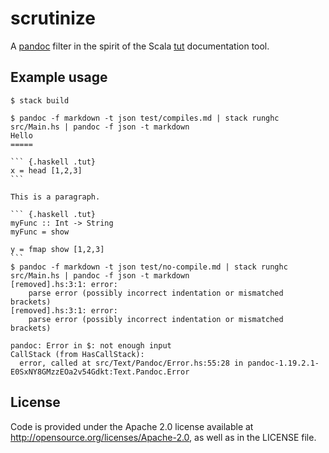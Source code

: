 # scrutinize
A [pandoc](http://pandoc.org/) filter in the spirit of the Scala [tut](https://github.com/tpolecat/tut)
documentation tool.

## Example usage

    $ stack build

    $ pandoc -f markdown -t json test/compiles.md | stack runghc src/Main.hs | pandoc -f json -t markdown
    Hello
    =====

    ``` {.haskell .tut}
    x = head [1,2,3]
    ```

    This is a paragraph.

    ``` {.haskell .tut}
    myFunc :: Int -> String
    myFunc = show

    y = fmap show [1,2,3]
    ```
    $ pandoc -f markdown -t json test/no-compile.md | stack runghc src/Main.hs | pandoc -f json -t markdown
    [removed].hs:3:1: error:
        parse error (possibly incorrect indentation or mismatched brackets)
    [removed].hs:3:1: error:
        parse error (possibly incorrect indentation or mismatched brackets)

    pandoc: Error in $: not enough input
    CallStack (from HasCallStack):
      error, called at src/Text/Pandoc/Error.hs:55:28 in pandoc-1.19.2.1-E0SxNY8GMzzEOa2v54Gdkt:Text.Pandoc.Error

## License
Code is provided under the Apache 2.0 license available at http://opensource.org/licenses/Apache-2.0,
as well as in the LICENSE file.
